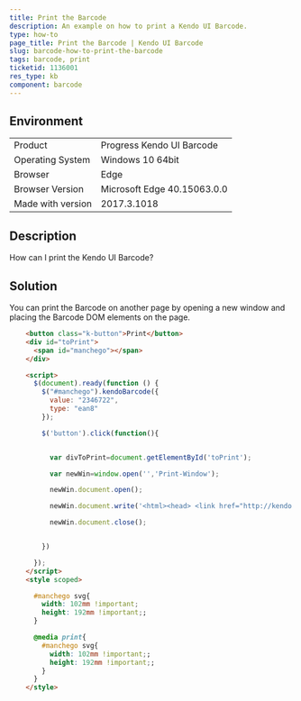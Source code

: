 ```yaml
---
title: Print the Barcode
description: An example on how to print a Kendo UI Barcode.
type: how-to
page_title: Print the Barcode | Kendo UI Barcode
slug: barcode-how-to-print-the-barcode
tags: barcode, print
ticketid: 1136001
res_type: kb
component: barcode
---
```


## Environment

<table>
 <tr>
  <td>Product</td>
  <td>Progress Kendo UI Barcode</td>
 </tr>
 <tr>
  <td>Operating System</td>
  <td>Windows 10 64bit</td>
 </tr>
 <tr>
  <td>Browser</td>
  <td>Edge</td>
 </tr>
 <tr>
  <td>Browser Version</td>
  <td>Microsoft Edge 40.15063.0.0</td>
 </tr> <tr>
  <td>Made with version</td>
  <td>2017.3.1018</td>
 </tr>
</table>


## Description

How can I print the Kendo UI Barcode?

## Solution

You can print the Barcode on another page by opening a new window and placing the Barcode DOM elements on the page.

```html
    <button class="k-button">Print</button>
    <div id="toPrint">
      <span id="manchego"></span>
    </div>

    <script>
      $(document).ready(function () {
        $("#manchego").kendoBarcode({
          value: "2346722",
          type: "ean8"            
        });

        $('button').click(function(){


          var divToPrint=document.getElementById('toPrint');

          var newWin=window.open('','Print-Window');

          newWin.document.open();

          newWin.document.write('<html><head> <link href="http://kendo.cdn.telerik.com/' + kendo.version + '/styles/kendo.common.min.css" rel="stylesheet" /></head>  <body onload="window.print()">'+divToPrint.innerHTML+'</body></html>');

          newWin.document.close();


        })

      });
    </script>
    <style scoped>

      #manchego svg{
        width: 102mm !important;
        height: 192mm !important;;
      }

      @media print{
        #manchego svg{
          width: 102mm !important;;
          height: 192mm !important;;
        }  
      }           
    </style>
```
